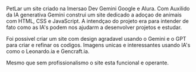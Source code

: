 PetLar um site criado na Imersao Dev Gemini Google e Alura.
Com Auxilido da IA generativa Gemini construi um site dedicado a adoçao de animais
com HTML, CSS e JavaScript.
A intendçao do projeto era para intender de fato como as IA's podem nos ajudarm a desenvolver
projetos e estudar.

Foi possivel criar um site com design agradavel usando o Gemini e o GPT para criar e refinar os codigos.
Imagens unicas e interessantes usando IA's como o Leonardo.ia e Gencraft.ia.

Mesmo que sem profissionalismo o site esta funcional e operante.
